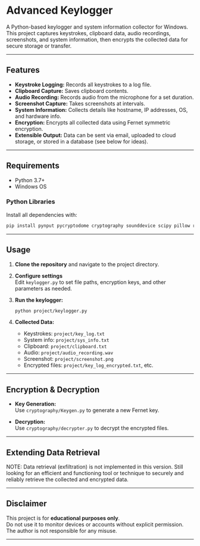# Advanced Keylogger

A Python-based keylogger and system information collector for Windows. This project captures keystrokes, clipboard data, audio recordings, screenshots, and system information, then encrypts the collected data for secure storage or transfer.

---

## Features

- **Keystroke Logging:** Records all keystrokes to a log file.
- **Clipboard Capture:** Saves clipboard contents.
- **Audio Recording:** Records audio from the microphone for a set duration.
- **Screenshot Capture:** Takes screenshots at intervals.
- **System Information:** Collects details like hostname, IP addresses, OS, and hardware info.
- **Encryption:** Encrypts all collected data using Fernet symmetric encryption.
- **Extensible Output:** Data can be sent via email, uploaded to cloud storage, or stored in a database (see below for ideas).

---

## Requirements

- Python 3.7+
- Windows OS

### Python Libraries

Install all dependencies with:

```sh
pip install pynput pycryptodome cryptography sounddevice scipy pillow requests pymongo pywin32
```

---

## Usage

1. **Clone the repository** and navigate to the project directory.

2. **Configure settings**  
   Edit `keylogger.py` to set file paths, encryption keys, and other parameters as needed.

3. **Run the keylogger:**

   ```sh
   python project/keylogger.py
   ```

4. **Collected Data:**  
   - Keystrokes: `project/key_log.txt`
   - System info: `project/sys_info.txt`
   - Clipboard: `project/clipboard.txt`
   - Audio: `project/audio_recording.wav`
   - Screenshot: `project/screenshot.png`
   - Encrypted files: `project/key_log_encrypted.txt`, etc.

---

## Encryption & Decryption

- **Key Generation:**  
  Use `cryptography/Keygen.py` to generate a new Fernet key.

- **Decryption:**  
  Use `cryptography/decrypter.py` to decrypt the encrypted files.

---

## Extending Data Retrieval

NOTE: Data retrieval (exfiltration) is not implemented in this version. Still looking for an efficient and functioning tool or technique to securely and reliably retrieve the collected and encrypted data.

---

## Disclaimer

This project is for **educational purposes only**.  
Do not use it to monitor devices or accounts without explicit permission.  
The author is not responsible for any misuse.

---
